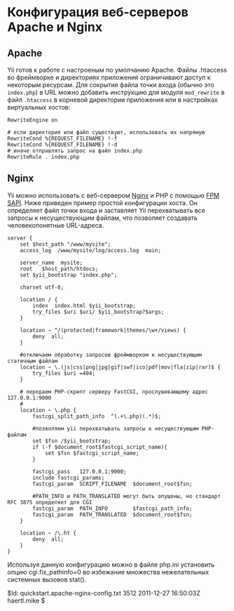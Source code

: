 Конфигурация веб-серверов Apache и Nginx
========================================

Apache
------

Yii готов к работе с настроеным по умолчанию Apache. Файлы
.htaccess во фреймворке и директориях приложения ограничивают доступ к
некоторым ресурсам. Для сокрытия файла точки входа (обычно это `index.php`) в
URL можно добавить инструкцию для модуля `mod_rewrite` в файл `.htaccess`
в корневой директории приложения или в настройках виртуальных хостов:

~~~
RewriteEngine on

# если директория или файл существуют, использовать их напрямую
RewriteCond %{REQUEST_FILENAME} !-f
RewriteCond %{REQUEST_FILENAME} !-d
# иначе отправлять запрос на файл index.php
RewriteRule . index.php
~~~


Nginx
-----

Yii можно использовать с веб-сервером [Nginx](http://wiki.nginx.org/) и PHP с
помощью [FPM SAPI](http://php.net/install.fpm). Ниже приведен пример простой
конфигурации хоста. Он определяет файл точки входа и заставляет Yii
перехватывать все запросы к несуществующим файлам, что позволяет создавать
человекопонятные URL-адреса.

~~~
server {
    set $host_path "/www/mysite";
    access_log  /www/mysite/log/access.log  main;

    server_name  mysite;
    root   $host_path/htdocs;
    set $yii_bootstrap "index.php";

    charset utf-8;

    location / {
        index  index.html $yii_bootstrap;
        try_files $uri $uri/ $yii_bootstrap?$args;
    }

    location ~ ^/(protected|framework|themes/\w+/views) {
        deny  all;
    }

    #отключаем обработку запросов фреймворком к несуществующим статичным файлам
    location ~ \.(js|css|png|jpg|gif|swf|ico|pdf|mov|fla|zip|rar)$ {
        try_files $uri =404;
    }

    # передаем PHP-скрипт серверу FastCGI, прослушивающему адрес 127.0.0.1:9000
    #
    location ~ \.php {
        fastcgi_split_path_info  ^(.+\.php)(.*)$;

        #позволяем yii перехватывать запросы к несуществующим PHP-файлам
        set $fsn /$yii_bootstrap;
        if (-f $document_root$fastcgi_script_name){
            set $fsn $fastcgi_script_name;
        }

        fastcgi_pass   127.0.0.1:9000;
        include fastcgi_params;
        fastcgi_param  SCRIPT_FILENAME  $document_root$fsn;

        #PATH_INFO и PATH_TRANSLATED могут быть опущены, но стандарт RFC 3875 определяет для CGI
        fastcgi_param  PATH_INFO        $fastcgi_path_info;
        fastcgi_param  PATH_TRANSLATED  $document_root$fsn;
    }

    location ~ /\.ht {
        deny  all;
    }
}
~~~
Используя данную конфигурацию можно в файле php.ini установить опцию
cgi.fix_pathinfo=0 во избежание множества нежелательных системных вызовов stat().

<div class="revision">$Id: quickstart.apache-nginx-config.txt 3512 2011-12-27 16:50:03Z haertl.mike $</div>